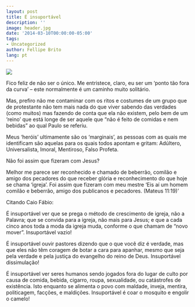 ```yaml
---
layout: post
title: É insuportável
description: ''
image: header.jpg
date: '2014-03-10T00:00:00-05:00'
tags:
- Uncategorized
author: Fellipe Brito
lang: pt
---
```


![](http://ccbratislava.files.wordpress.com/2012/02/dare_to_be_different_one_goldfish_swimming_the_other_way.jpg)

Fico feliz de não ser o único. Me entristece, claro, eu ser um ‘ponto tão fora
da curva’ – este normalmente é um caminho muito solitário.

Mas, prefiro não me contaminar com os ritos e costumes de um grupo que de
protestante não tem mais nada do que viver sabendo das verdades (como muitos)
mas fazendo de conta que ela não existem, pelo bem de um ‘reino’ que está
longe de ser aquele que “não é feito de comidas e nem bebidas” ao qual Paulo
se referiu.

Meus ‘heróis’ ultimamente são os ‘marginais’, as pessoas com as quais me
identificam são aquelas para os quais todos apontam e gritam: Adúltero,
Universalista, Imoral, Mentiroso, Falso Profeta.

Não foi assim que fizeram com Jesus?

Melhor me parece ser reconhecido e chamado de beberrão, comilão e amigo dos
pecadores do que receber glória e reconhecimento do que hoje se chama
‘igreja’. Foi assim que fizeram com meu mestre ‘Eis aí um homem comilão e
beberrão, amigo dos publicanos e pecadores. (Mateus 11:19)’

Citando Caio Fábio:

É insuportável ver que se prega o método de crescimento de igreja, não a
Palavra; que se convida para a igreja, não mais para Jesus; e que a cada cinco
anos toda a moda da igreja muda, conforme o que chamam de “novo mover”.
Insuportável vazio!

É insuportável ouvir pastores dizendo que o que você diz é verdade, mas que
eles não têm coragem de botar a cara para apanhar, mesmo que seja pela verdade
e pela justiça do evangelho do reino de Deus. Insuportável dissimulação!

É insuportável ver seres humanos sendo jogados fora do lugar de culto por
causa de comida, bebida, cigarro, roupa, sexualidade, ou catástrofes de
existência. Isto enquanto se alimenta o povo com maldade, inveja, mentira,
politicagem, facções, e maldições. Insuportável é coar o mosquito e engolir o
camelo!

